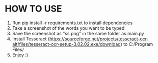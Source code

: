 # HOW TO USE
1. Run pip install -r requirements.txt to install dependencies
2. Take a screenshot of the words you want to be typed
3. Save the screenshot as "ss.png" in the same folder as main.py
4. Install Tesseract (https://sourceforge.net/projects/tesseract-ocr-alt/files/tesseract-ocr-setup-3.02.02.exe/download) to C:/Program Files/
5. Enjoy :) 
